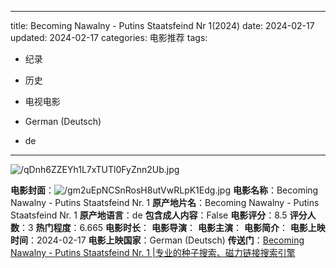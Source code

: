 
---
title: Becoming Nawalny - Putins Staatsfeind Nr 1(2024)
date: 2024-02-17
updated: 2024-02-17
categories: 电影推荐
tags:

- 纪录
- 历史
- 电视电影

- German (Deutsch)
- de
---

<img src="https://image.tmdb.org/t/p/original/qDnh6ZZEYh1L7xTUTl0FyZnn2Ub.jpg" alt="/qDnh6ZZEYh1L7xTUTl0FyZnn2Ub.jpg" title="/qDnh6ZZEYh1L7xTUTl0FyZnn2Ub.jpg">

**电影封面**：<img src="https://image.tmdb.org/t/p/w200/gm2uEpNCSnRosH8utVwRLpK1Edg.jpg" alt="/gm2uEpNCSnRosH8utVwRLpK1Edg.jpg" title="/gm2uEpNCSnRosH8utVwRLpK1Edg.jpg">
**电影名称**：Becoming Nawalny - Putins Staatsfeind Nr. 1
**原产地片名**：Becoming Nawalny - Putins Staatsfeind Nr. 1
**原产地语言**：de
**包含成人内容**：False
**电影评分**：8.5
**评分人数**：3
**热门程度**：6.665
**电影时长**：
**电影导演**：
**电影主演**：
**电影简介**：
**电影上映时间**：2024-02-17
**电影上映国家**：German (Deutsch)
**传送门**：[Becoming Nawalny - Putins Staatsfeind Nr. 1 |专业的种子搜索、磁力链接搜索引擎](https://movie.amd794.com:2083/?search=Becoming%20Nawalny%20-%20Putins%20Staatsfeind%20Nr.%201&ordering=&mode=match_phrase&page_size=10&page=1)

